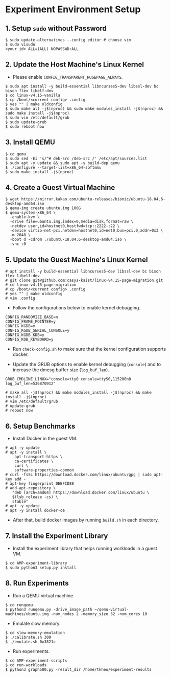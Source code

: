 # Experiment Environment Setup
## 1. Setup `sudo` without Password
```
$ sudo update-alternatives --config editor # choose vim
$ sudo visudo
<your id> ALL=(ALL) NOPASSWD:ALL
```

## 2. Update the Host Machine's Linux Kernel
* Please enable `CONFIG_TRANSPARENT_HUGEPAGE_ALWAYS`.
```
$ sudo apt install -y build-essential libncurses5-dev libssl-dev bc bison flex libelf-dev
$ cd linux-v4.15-vanilla
$ cp /boot/<current config> .config
$ yes "" | make oldconfig
$ sudo make all -j$(nproc) && sudo make modules_install -j$(nproc) && sudo make install -j$(nproc)
$ sudo vim /etc/default/grub
$ sudo update-grub
$ sudo reboot now
```
## 3. Install QEMU
```
$ cd qemu
$ sudo sed -Ei 's/^# deb-src /deb-src /' /etc/apt/sources.list
$ sudo apt -y update && sudo apt -y build-dep qemu
$ ./configure --target-list=x86_64-softmmu
$ sudo make install -j$(nproc)
```
## 4. Create a Guest Virtual Machine
```
$ wget https://mirror.kakao.com/ubuntu-releases/bionic/ubuntu-18.04.6-desktop-amd64.iso
$ qemu-img create ubuntu.img 100G
$ qemu-system-x86_64 \
  -enable-kvm \
  -drive file=ubuntu.img,index=0,media=disk,format=raw \
  -netdev user,id=hostnet0,hostfwd=tcp::2222-:22 \
  -device virtio-net-pci,netdev=hostnet0,id=net0,bus=pci.0,addr=0x3 \
  -m 2048 \
  -boot d -cdrom ./ubuntu-18.04.6-desktop-amd64.iso \
  -vnc :0
```
## 5. Update the Guest Machine's Linux Kernel
```
# apt install -y build-essential libncurses5-dev libssl-dev bc bison flex libelf-dev
# git clone git@github.com:casys-kaist/linux-v4.15-page-migration.git
# cd linux-v4.15-page-migration
# cp /boot/<current config> .config
# yes "" | make oldconfig
# vim .config
```

* Follow the configurations below to enable kernel debugging.
```
CONFIG_RANDOMIZE_BASE=n
CONFIG_FRAME_POINTER=y
CONFIG_KGDB=y
CONFIG_KGDB_SERIAL_CONSOLE=y
CONFIG_KGDB_KDB=y
CONFIG_KDB_KEYBOARD=y
```

* Run `check-config.sh` to make sure that the kernel configuration supports docker.

* Update the GRUB options to enable kernel debugging (`console`) and to increase the dmesg buffer size (`log_buf_len`).
```
GRUB_CMDLINE_LINUX="console=tty0 console=ttyS0,115200n8 log_buf_len=536870912"
```

```
# make all -j$(nproc) && make modules_install -j$(nproc) && make install -j$(nproc)
# vim /etc/default/grub
# update-grub
# reboot now
```
## 6. Setup Benchmarks
* Install Docker in the guest VM.
```
# apt -y update
# apt -y install \
    apt-transport-https \
    ca-certificates \
    curl \
    software-properties-common
# curl -fsSL https://download.docker.com/linux/ubuntu/gpg | sudo apt-key add -
# apt-key fingerprint 0EBFCD88
# add-apt-repository \
   "deb [arch=amd64] https://download.docker.com/linux/ubuntu \
   $(lsb_release -cs) \
   stable"
# apt -y update
# apt -y install docker-ce
```
* After that, build docker images by running `build.sh` in each directory.

## 7. Install the Experiment Library
* Install the experiment library that helps running workloads in a guest VM.
```
$ cd AMP-experiment-library
$ sudo python3 setup.py install
```

## 8. Run Experiments
* Run a QEMU virtual machine.
```
$ cd runqemu
$ python3 runqemu.py -drive_image_path ~/qemu-virtual-machines/ubuntu.img -num_nodes 2 -memory_size 32 -num_cores 10
```
* Emulate slow memory.
```
$ cd slow-memory-emulation
$ ./calibrate.sh 300
$ ./emulate.sh 0x3821c
```
* Run experiments.
```
$ cd AMP-experiment-scripts
$ cd run-workloads
$ python3 graph500.py -result_dir /home/tkheo/experiment-results 
```
